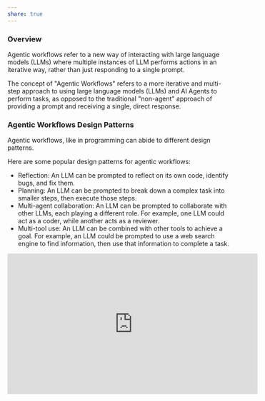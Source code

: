 ```yaml
---
share: true
---
```

### Overview

Agentic workflows refer to a new way of interacting with large language models (LLMs) where multiple instances of LLM performs actions in an iterative way, rather than just responding to a single prompt.

The concept of "Agentic Workflows" refers to a more iterative and multi-step approach to using large language models (LLMs) and AI Agents to perform tasks, as opposed to the traditional "non-agent" approach of providing a prompt and receiving a single, direct response.

### Agentic Workflows Design Patterns

Agentic workflows, like in programming can abide to different design patterns.

Here are some popular design patterns for agentic workflows:

- Reflection: An LLM can be prompted to reflect on its own code, identify bugs, and fix them.
- Planning: An LLM can be prompted to break down a complex task into smaller steps, then execute those steps.
- Multi-agent collaboration: An LLM can be prompted to collaborate with other LLMs, each playing a different role. For example, one LLM could act as a coder, while another acts as a reviewer.
- Multi-tool use: An LLM can be combined with other tools to achieve a goal. For example, an LLM could be prompted to use a web search engine to find information, then use that information to complete a task.

<iframe width="560" height="315" src="https://www.youtube.com/embed/sal78ACtGTc?si=H4mU6MDkj6tAGspu" title="YouTube video player" frameborder="0" allow="accelerometer; autoplay; clipboard-write; encrypted-media; gyroscope; picture-in-picture; web-share" referrerpolicy="strict-origin-when-cross-origin" allowfullscreen></iframe>

